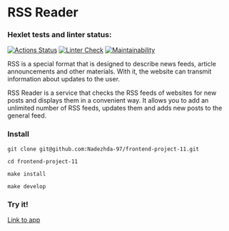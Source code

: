 # RSS Reader

### Hexlet tests and linter status:
[![Actions Status](https://github.com/Nadezhda-97/frontend-project-11/workflows/hexlet-check/badge.svg)](https://github.com/Nadezhda-97/frontend-project-11/actions)
[![Linter Check](https://github.com/Nadezhda-97/frontend-project-11/actions/workflows/my-tests.yml/badge.svg)](https://github.com/Nadezhda-97/frontend-project-11/actions/workflows/my-tests.yml)
[![Maintainability](https://api.codeclimate.com/v1/badges/950a558cc927a371d129/maintainability)](https://codeclimate.com/github/Nadezhda-97/frontend-project-11/maintainability)

RSS is a special format that is designed to describe news feeds, article announcements and other materials. With it, the website can transmit information about updates to the user.

RSS Reader is a service that checks the RSS feeds of websites for new posts and displays them in a convenient way. It allows you to add an unlimited number of RSS feeds, updates them and adds new posts to the general feed.

### Install
```
git clone git@github.com:Nadezhda-97/frontend-project-11.git
```
```
cd frontend-project-11
```
```
make install
```
```
make develop
```

### Try it!

[Link to app](https://frontend-project-11-phi-seven.vercel.app/)
